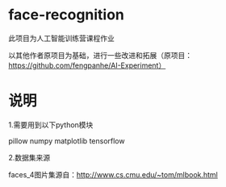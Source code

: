 # face-recognition
此项目为人工智能训练营课程作业

以其他作者原项目为基础，进行一些改进和拓展（原项目：https://github.com/fengpanhe/AI-Experiment）
# 说明

1.需要用到以下python模块

pillow  numpy   matplotlib  tensorflow

2.数据集来源

faces_4图片集源自：http://www.cs.cmu.edu/~tom/mlbook.html
